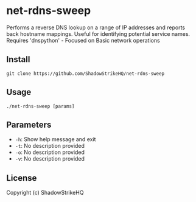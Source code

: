 # net-rdns-sweep
Performs a reverse DNS lookup on a range of IP addresses and reports back hostname mappings. Useful for identifying potential service names. Requires 'dnspython' - Focused on Basic network operations

## Install
`git clone https://github.com/ShadowStrikeHQ/net-rdns-sweep`

## Usage
`./net-rdns-sweep [params]`

## Parameters
- `-h`: Show help message and exit
- `-t`: No description provided
- `-o`: No description provided
- `-v`: No description provided

## License
Copyright (c) ShadowStrikeHQ
